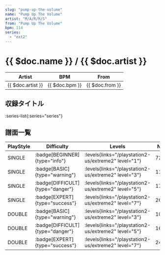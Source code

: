```yaml
---
slug: "pump-up-the-volume"
name: "Pump Up The Volume"
artist: "M/A/R/R/S"
from: "Pump Up The Volume"
bpm: 114
series:
  - "ext2"
---
```


# {{ $doc.name }} / {{ $doc.artist }}

|Artist|BPM|From|
|------|---|----|
|{{ $doc.artist }}|{{ $doc.bpm }}|{{ $doc.from }}|

## 収録タイトル

:series-list{:series="series"}

## 譜面一覧

|PlayStyle|Difficulty|Levels|Notes|Movie|
|---------|----------|------|-----|-----|
|SINGLE| :badge[BEGINNER]{type="info"}| :levels{links="/playstation2-us/extreme2" level="1"}|72/1||
|SINGLE| :badge[BASIC]{type="warning"}| :levels{links="/playstation2-us/extreme2" level="3"}|113/18||
|SINGLE| :badge[DIFFICULT]{type="danger"}| :levels{links="/playstation2-us/extreme2" level="5"}|172/12||
|SINGLE| :badge[EXPERT]{type="success"}| :levels{links="/playstation2-us/extreme2" level="7"}|264/14||
|DOUBLE| :badge[BASIC]{type="warning"}| :levels{links="/playstation2-us/extreme2" level="3"}|103/22||
|DOUBLE| :badge[DIFFICULT]{type="danger"}| :levels{links="/playstation2-us/extreme2" level="5"}|169/12||
|DOUBLE| :badge[EXPERT]{type="success"}| :levels{links="/playstation2-us/extreme2" level="7"}|246/30||
